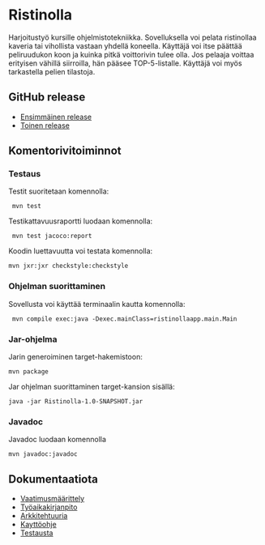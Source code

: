 # Ristinolla

Harjoitustyö kursille ohjelmistotekniikka. Sovelluksella voi pelata ristinollaa kaveria tai vihollista vastaan yhdellä koneella. Käyttäjä voi itse päättää peliruudukon koon ja kuinka pitkä voittorivin tulee olla. Jos pelaaja voittaa erityisen vähillä siirroilla, hän pääsee TOP-5-listalle. Käyttäjä voi myös tarkastella pelien tilastoja.

## GitHub release

* [Ensimmäinen release](https://github.com/elmanevala/ot-harjoitustyo/releases/tag/viikko5)
* [Toinen release](https://github.com/elmanevala/ot-harjoitustyo/releases/tag/viikko6)

## Komentorivitoiminnot

### Testaus

 Testit suoritetaan komennolla:
 ```
  mvn test
 ```

 Testikattavuusraportti luodaan komennolla:
 ```
  mvn test jacoco:report
 ```

 Koodin luettavuutta voi testata komennolla:
 ```
 mvn jxr:jxr checkstyle:checkstyle
 ```

### Ohjelman suorittaminen

 Sovellusta voi käyttää terminaalin kautta komennolla:
 ```
  mvn compile exec:java -Dexec.mainClass=ristinollaapp.main.Main
 ``` 

### Jar-ohjelma

 Jarin generoiminen target-hakemistoon:
 ```
 mvn package
 ```

 Jar ohjelman suorittaminen target-kansion sisällä:
 ```
 java -jar Ristinolla-1.0-SNAPSHOT.jar
 ```

### Javadoc

 Javadoc luodaan komennolla
 ```
 mvn javadoc:javadoc
 ```


## Dokumentaatiota

* [Vaatimusmäärittely](https://github.com/elmanevala/ot-harjoitustyo/blob/master/dokumentaatio/vaatimusmaarittely.md)
* [Työaikakirjanpito](https://github.com/elmanevala/ot-harjoitustyo/blob/master/dokumentaatio/tyoaikakirjanpito.md)
* [Arkkitehtuuria](https://github.com/elmanevala/ot-harjoitustyo/blob/master/dokumentaatio/arkkitehtuuri.md)
* [Kayttöohje](https://github.com/elmanevala/ot-harjoitustyo/blob/master/dokumentaatio/kayttoohje.md)
* [Testausta](https://github.com/elmanevala/ot-harjoitustyo/blob/master/dokumentaatio/testaus.md)


